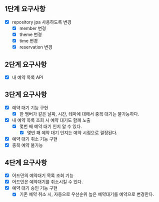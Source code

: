 ## 1단계 요구사항
- [x] repository jpa 사용하도록 변경
  - [x] member 변경
  - [x] theme 변경
  - [x] time 변경
  - [x] reservation 변경

## 2단계 요구사항
- [x] 내 예약 목록 API

## 3단계 요구사항
- [x] 예약 대기 기능 구현
  - [x] 한 멤버가 같은 날짜, 시간, 테마에 대해서 중복 대기는 불가능하다.
- [x] 내 예약 목록 조회 시 예약 대기도 함께 노출
  - [x] 몇번 째 예약 대기 인지 알 수 있다.
    - [x] 몇번 째 예약 대기 인지는 예약 시점으로 결정된다.
- [x] 예약 대기 취소 기능 구현
- [x] 중복 예약 불가능

## 4단계 요구사항
- [x] 어드민의 예약대기 목록 조회 기능
- [x] 어드민은 예약대기를 취소시킬 수 있다.
- [x] 예약 대기 승인 기능 구현
  - [x] 기존 예약 취소 시, 자동으로 우선순위 높은 예약대기를 예약으로 변경한다.
